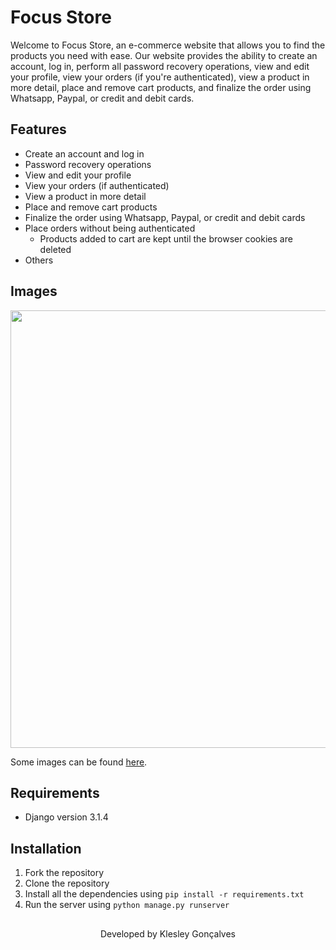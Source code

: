 # Focus Store

Welcome to Focus Store, an e-commerce website that allows you to find the products you need with ease. Our website provides the ability to create an account, log in, perform all password recovery operations, view and edit your profile, view your orders (if you're authenticated), view a product in more detail, place and remove cart products, and finalize the order using Whatsapp, Paypal, or credit and debit cards.

## Features
- Create an account and log in
- Password recovery operations
- View and edit your profile
- View your orders (if authenticated)
- View a product in more detail
- Place and remove cart products
- Finalize the order using Whatsapp, Paypal, or credit and debit cards
- Place orders without being authenticated
    - Products added to cart are kept until the browser cookies are deleted
- Others


## Images


<div align="center">
  <img src="./github/assets/1.png" height="700px">
</div>



Some images can be found [here](./github/assets).


## Requirements
- Django version 3.1.4

## Installation
1. Fork the repository
2. Clone the repository
3. Install all the dependencies using `pip install -r requirements.txt`
4. Run the server using `python manage.py runserver`



##

<p align="center">Developed by <span color="#007DFF" >Klesley Gonçalves</span></p>
